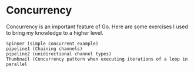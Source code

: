 # Concurrency

Concurrency is an important feature of Go. Here are some exercises I used to bring my knowledge to a higher level.

    Spinner (simple concurrent example)
    pipeline1 (Chaining channels)
    pipeline2 (unidirectional channel types)
    Thumbnail (Concurrency pattern when executing iterations of a loop in parallel 
 